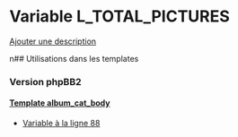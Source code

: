 # Variable L_TOTAL_PICTURES
[Ajouter une description](https://fa-tvars.appspot.com/L_TOTAL_PICTURES)

n## Utilisations dans les templates

### Version phpBB2

#### [Template album_cat_body](subsilver/album_cat_body.md)
* [Variable à la ligne 88](../subsilver/album_cat_body.tpl#L88)